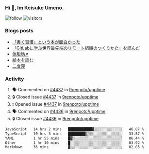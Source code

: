 ### Hi 👋, Im Keisuke Umeno.

<!--
**9renpoto/9renpoto** is a ✨ _special_ ✨ repository because its `README.md` (this file) appears on your GitHub profile.

Here are some ideas to get you started:

- 🔭 I’m currently working on ...
- 🌱 I’m currently learning ...
- 👯 I’m looking to collaborate on ...
- 🤔 I’m looking for help with ...
- 💬 Ask me about ...
- 📫 How to reach me: ...
- 😄 Pronouns: ...
- ⚡ Fun fact: ...
-->

![follow](https://img.shields.io/github/followers/9renpoto?label=Follow&style=social)
![visitors](https://komarev.com/ghpvc/?username=9renpoto&label=Profile%20views&color=0e75b6&style=flat)

### Blogs posts

<!-- BLOG-POST-LIST:START -->
- [「書く習慣」という本が面白かった](https://9renpoto.win/entry/2024/11/11/leave_a_feeling_sad)
- [「GitLabに学ぶ世界最先端のリモート組織のつくりかた」を読んだ](https://9renpoto.win/entry/2024/09/10/remote_organization)
- [体脂肪↗](https://9renpoto.win/entry/2024/08/12/gaining_fat)
- [絵本を読む](https://9renpoto.win/entry/2024/07/26/picture_book)
- [二度寝](https://9renpoto.win/entry/2024/07/18/going_back_to_sleep)
<!-- BLOG-POST-LIST:END -->

### Activity

<!--START_SECTION:activity-->
1. 🗣 Commented on [#4437](https://github.com/9renpoto/upptime/issues/4437#issuecomment-2495387725) in [9renpoto/upptime](https://github.com/9renpoto/upptime)
2. 🔒 Closed issue [#4437](https://github.com/9renpoto/upptime/issues/4437) in [9renpoto/upptime](https://github.com/9renpoto/upptime)
3. ❗ Opened issue [#4437](https://github.com/9renpoto/upptime/issues/4437) in [9renpoto/upptime](https://github.com/9renpoto/upptime)
4. 🗣 Commented on [#4436](https://github.com/9renpoto/upptime/issues/4436#issuecomment-2495371725) in [9renpoto/upptime](https://github.com/9renpoto/upptime)
5. 🔒 Closed issue [#4436](https://github.com/9renpoto/upptime/issues/4436) in [9renpoto/upptime](https://github.com/9renpoto/upptime)
<!--END_SECTION:activity-->

<!--START_SECTION:waka-->

```txt
JavaScript   14 hrs 2 mins   ███████████▓░░░░░░░░░░░░░   46.87 %
TypeScript   10 hrs 3 mins   ████████▒░░░░░░░░░░░░░░░░   33.57 %
YAML         1 hr 55 mins    █▓░░░░░░░░░░░░░░░░░░░░░░░   06.44 %
Other        1 hr 10 mins    █░░░░░░░░░░░░░░░░░░░░░░░░   03.92 %
Markdown     36 mins         ▓░░░░░░░░░░░░░░░░░░░░░░░░   02.05 %
```

<!--END_SECTION:waka-->
